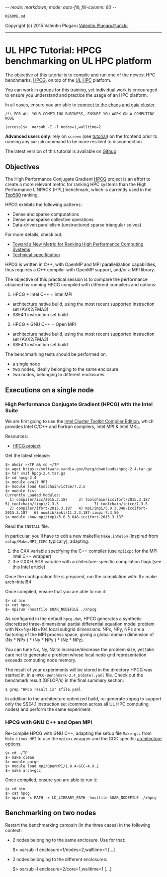 -*- mode: markdown; mode: auto-fill; fill-column: 80 -*-

`README.md`

Copyright (c) 2015 Valentin Plugaru <Valentin.Plugaru@uni.lu>

-------------------

# UL HPC Tutorial: HPCG benchmarking on UL HPC platform

The objective of this tutorial is to compile and run one of the newest HPC benchmarks, [HPCG](http://www.hpcg-benchmark.org/), on top of the
[UL HPC](http://hpc.uni.lu) platform.  

You can work in groups for this training, yet individual work is encouraged to
ensure you understand and practice the usage of an HPC platform.  

In all cases, ensure you are able to [connect to the chaos and gaia cluster](https://hpc.uni.lu/users/docs/access.html).

	/!\ FOR ALL YOUR COMPILING BUSINESS, ENSURE YOU WORK ON A COMPUTING NODE

	(access)$> 	oarsub -I -l nodes=1,walltime=2

**Advanced users only**: rely on `screen` (see
  [tutorial](http://support.suso.com/supki/Screen_tutorial)) on the frontend
  prior to running any `oarsub` command to be more resilient to disconnection.  

The latest version of this tutorial is available on
[Github](https://github.com/ULHPC/tutorials/tree/devel/advanced/HPCG)

## Objectives

The High Performance Conjugate Gradient [HPCG](http://www.hpcg-benchmark.org/) project is an effort to create a more relevant metric for ranking HPC systems than the High Performance LINPACK (HPL) benchmark, which is currently used in
the [Top500](http://top500.org) ranking.

HPCG exhibits the following patterns:
* Dense and sparse computations
* Dense and sparse collective operations
* Data-driven parallelism (unstructured sparse triangular solves)

For more details, check out:
* [Toward a New Metric for Ranking High Performance Computing Systems](https://software.sandia.gov/hpcg/doc/HPCG-Benchmark.pdf)
* [Technical specification](https://software.sandia.gov/hpcg/doc/HPCG-Specification.pdf)

HPCG is written in C++, with OpenMP and MPI parallelization capabilities, thus requires a C++ compiler with OpenMP support, and/or a MPI library.

The objective of this practical session is to compare the performance obtained by running HPCG
compiled with different compilers and options:

1. HPCG + Intel C++ + Intel MPI
  - architecture native build, using the most recent supported instruction set (AVX2/FMA3)
  - SSE4.1 instruction set build
2. HPCG + GNU C++ + Open MPI
  - architecture native build, using the most recent supported instruction set (AVX2/FMA3)
  - SSE4.1 instruction set build

The benchmarking tests should be performed on:

* a single node
* two nodes, ideally belonging to the same enclosure
* two nodes, belonging to different enclosures

## Executions on a single node

### High Performance Conjugate Gradient (HPCG) with the Intel Suite

We are first going to use the
[Intel Cluster Toolkit Compiler Edition](http://software.intel.com/en-us/intel-cluster-toolkit-compiler/),
which provides Intel C/C++ and Fortran compilers, Intel MPI & Intel MKL.

Resources:

* [HPCG project](http://hpcg-benchmark.org/)

Get the latest release:

    $> mkdir ~/TP && cd ~/TP
    $> wget https://software.sandia.gov/hpcg/downloads/hpcg-2.4.tar.gz
    $> tar xvzf hpcg-2.4.tar.gz
    $> cd hpcg-2.4     
    $> module avail MPI
    $> module load toolchain/ictce/7.3.5
    $> module list
    Currently Loaded Modules:
      1) compiler/icc/2015.3.187     3) toolchain/iccifort/2015.3.187            5) toolchain/iimpi/7.3.5                7) toolchain/ictce/7.3.5
      2) compiler/ifort/2015.3.187   4) mpi/impi/5.0.3.048-iccifort-2015.3.187   6) numlib/imkl/11.2.3.187-iimpi-7.3.50
	$> module show mpi/impi/5.0.3.048-iccifort-2015.3.187

Read the `INSTALL` file.

In particular, you'll have to edit a new makefile `Make.intel64`
(inspired from `setup/Make.MPI_ICPC` typically), adapting:
1. the CXX variable specifying the C++ compiler (use `mpiicpc` for the MPI Intel C++ wrapper)
2. the CXXFLAGS variable
with architecture-specific compilation flags (see [this Intel article](https://software.intel.com/en-us/articles/performance-tools-for-software-developers-intel-compiler-options-for-sse-generation-and-processor-specific-optimizations))

Once the configuration file is prepared, run the compilation with:
	$> make arch=intel64

Once compiled, ensure that you are able to run it:

    $> cd bin
    $> cat hpcg.
    $> mpirun -hostfile $OAR_NODEFILE ./xhpcg

As configured in the default `hpcg.dat`, HPCG generates a synthetic discretized three-dimensional partial differential equation model problem with Nx=Ny=Nz=104 local subgrid dimensions. NPx, NPy, NPz are a factoring of the MPI process space, giving a global domain dimension of (Nx * NPx ) * (Ny * NPy ) * (Nz * NPz).

You can tune Nx, Ny, Nz to increase/decrease the problem size, yet take care not to generate a problem whose local node grid representation exceeds computing node memory.

The result of your experiments will be stored in the directory HPCG was started in, in a `HPCG-Benchmark-2.4_$(date).yaml` file. Check out the benchmark result (GFLOP/s) in the final summary section:

    $ grep "HPCG result is" $file.yaml

In addition to the architecture optimized build, re-generate xhpcg to support only the SSE4.1 instruction set (common across all UL HPC computing nodes) and perform the same experiment.

### HPCG with GNU C++ and Open MPI

Re-compile HPCG with GNU C++, adapting the setup file  `Make.gcc` from `Make.Linux_MPI` to use the `mpicxx` wrapper and the GCC specific [architecture options](https://gcc.gnu.org/onlinedocs/gcc-4.9.2/gcc/i386-and-x86-64-Options.html).

    $> cd ~/TP
    $> make clean
    $> module purge
    $> module load mpi/OpenMPI/1.8.4-GCC-4.9.2
    $> make arch=gcc

Once compiled, ensure you are able to run it:

    $> cd bin
    $> cat hpcg
    $> mpirun -x PATH -x LD_LIBRARY_PATH -hostfile $OAR_NODEFILE ./xhpcg


## Benchmarking on two nodes

Restart the benchmarking campain (in the three cases) in the following context:

* 2 nodes belonging to the same enclosure. Use for that:

    $> oarsub -l enclosure=1/nodes=2,walltime=1 […]

* 2 nodes belonging to the different enclosures:

    $> oarsub -l enclosure=2/core=1,walltime=1 […]

